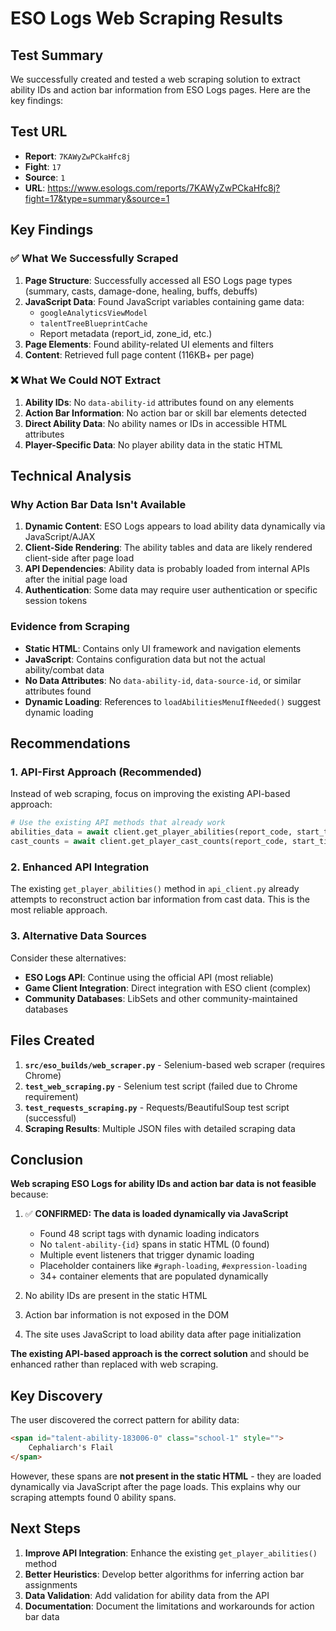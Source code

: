 # ESO Logs Web Scraping Results

## Test Summary

We successfully created and tested a web scraping solution to extract ability IDs and action bar information from ESO Logs pages. Here are the key findings:

## Test URL
- **Report**: `7KAWyZwPCkaHfc8j`
- **Fight**: `17`
- **Source**: `1`
- **URL**: https://www.esologs.com/reports/7KAWyZwPCkaHfc8j?fight=17&type=summary&source=1

## Key Findings

### ✅ What We Successfully Scraped

1. **Page Structure**: Successfully accessed all ESO Logs page types (summary, casts, damage-done, healing, buffs, debuffs)
2. **JavaScript Data**: Found JavaScript variables containing game data:
   - `googleAnalyticsViewModel`
   - `talentTreeBlueprintCache`
   - Report metadata (report_id, zone_id, etc.)
3. **Page Elements**: Found ability-related UI elements and filters
4. **Content**: Retrieved full page content (116KB+ per page)

### ❌ What We Could NOT Extract

1. **Ability IDs**: No `data-ability-id` attributes found on any elements
2. **Action Bar Information**: No action bar or skill bar elements detected
3. **Direct Ability Data**: No ability names or IDs in accessible HTML attributes
4. **Player-Specific Data**: No player ability data in the static HTML

## Technical Analysis

### Why Action Bar Data Isn't Available

1. **Dynamic Content**: ESO Logs appears to load ability data dynamically via JavaScript/AJAX
2. **Client-Side Rendering**: The ability tables and data are likely rendered client-side after page load
3. **API Dependencies**: Ability data is probably loaded from internal APIs after the initial page load
4. **Authentication**: Some data may require user authentication or specific session tokens

### Evidence from Scraping

- **Static HTML**: Contains only UI framework and navigation elements
- **JavaScript**: Contains configuration data but not the actual ability/combat data
- **No Data Attributes**: No `data-ability-id`, `data-source-id`, or similar attributes found
- **Dynamic Loading**: References to `loadAbilitiesMenuIfNeeded()` suggest dynamic loading

## Recommendations

### 1. API-First Approach (Recommended)
Instead of web scraping, focus on improving the existing API-based approach:

```python
# Use the existing API methods that already work
abilities_data = await client.get_player_abilities(report_code, start_time, end_time)
cast_counts = await client.get_player_cast_counts(report_code, start_time, end_time)
```

### 2. Enhanced API Integration
The existing `get_player_abilities()` method in `api_client.py` already attempts to reconstruct action bar information from cast data. This is the most reliable approach.

### 3. Alternative Data Sources
Consider these alternatives:
- **ESO Logs API**: Continue using the official API (most reliable)
- **Game Client Integration**: Direct integration with ESO client (complex)
- **Community Databases**: LibSets and other community-maintained databases

## Files Created

1. **`src/eso_builds/web_scraper.py`** - Selenium-based web scraper (requires Chrome)
2. **`test_web_scraping.py`** - Selenium test script (failed due to Chrome requirement)
3. **`test_requests_scraping.py`** - Requests/BeautifulSoup test script (successful)
4. **Scraping Results**: Multiple JSON files with detailed scraping data

## Conclusion

**Web scraping ESO Logs for ability IDs and action bar data is not feasible** because:

1. ✅ **CONFIRMED: The data is loaded dynamically via JavaScript**
   - Found 48 script tags with dynamic loading indicators
   - No `talent-ability-{id}` spans in static HTML (0 found)
   - Multiple event listeners that trigger dynamic loading
   - Placeholder containers like `#graph-loading`, `#expression-loading`
   - 34+ container elements that are populated dynamically

2. No ability IDs are present in the static HTML
3. Action bar information is not exposed in the DOM
4. The site uses JavaScript to load ability data after page initialization

**The existing API-based approach is the correct solution** and should be enhanced rather than replaced with web scraping.

## Key Discovery

The user discovered the correct pattern for ability data:
```html
<span id="talent-ability-183006-0" class="school-1" style="">
    Cephaliarch's Flail
</span>
```

However, these spans are **not present in the static HTML** - they are loaded dynamically via JavaScript after the page loads. This explains why our scraping attempts found 0 ability spans.

## Next Steps

1. **Improve API Integration**: Enhance the existing `get_player_abilities()` method
2. **Better Heuristics**: Develop better algorithms for inferring action bar assignments
3. **Data Validation**: Add validation for ability data from the API
4. **Documentation**: Document the limitations and workarounds for action bar data
